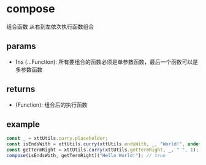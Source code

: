 # compose

组合函数 从右到左依次执行函数组合

## params

-   fns (...Function): 所有要组合的函数必须是单参数函数，最后一个函数可以是多参数函数

## returns

-   (Function): 组合后的执行函数

## example

```js
const _ = xttUtils.curry.placeholder;
const isEndsWith = xttUtils.curry(xttUtils.endsWith, _, "World!", undefined);
const getTermRight = xttUtils.curry(xttUtils.getTermRight, _, " ", 1);
compose(isEndsWith, getTermRight)("Hello World!"); // true
```
